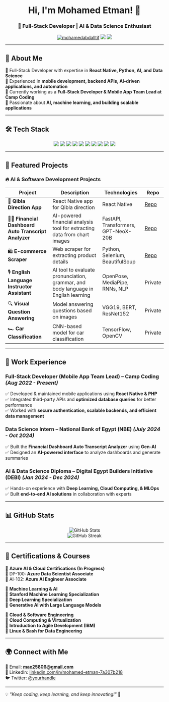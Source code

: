 <h1 align="center">Hi, I'm Mohamed Etman! 👋</h1>
<h3 align="center">🚀 Full-Stack Developer | AI & Data Science Enthusiast</h3>

<p align="center">
  <a href="https://github.com/mohamedabdalltif"><img src="https://komarev.com/ghpvc/?username=mohamedabdalltif&label=Profile%20Views&color=0e75b6&style=flat" alt="mohamedabdalltif" /></a>
  <a href="https://linkedin.com/in/mohamed-etman-7a307b218"><img src="https://img.shields.io/badge/-LinkedIn-0077B5?style=flat&logo=linkedin&logoColor=white" /></a>
  <a href="mailto:mae25806@gmail.com"><img src="https://img.shields.io/badge/Email-D14836?style=flat&logo=gmail&logoColor=white" /></a>
</p>

---

## 🚀 About Me
🔹 Full-Stack Developer with expertise in **React Native, Python, AI, and Data Science**  
🔹 Experienced in **mobile development, backend APIs, AI-driven applications, and automation**  
🔹 Currently working as a **Full-Stack Developer & Mobile App Team Lead at Camp Coding**  
🔹 Passionate about **AI, machine learning, and building scalable applications**  

---

## 🛠️ Tech Stack
<p align="center">
  <img src="https://img.shields.io/badge/React%20Native-20232A?style=for-the-badge&logo=react&logoColor=61DAFB" />
  <img src="https://img.shields.io/badge/Python-3776AB?style=for-the-badge&logo=python&logoColor=white" />
  <img src="https://img.shields.io/badge/FastAPI-009688?style=for-the-badge&logo=fastapi&logoColor=white" />
  <img src="https://img.shields.io/badge/Node.js-43853D?style=for-the-badge&logo=node.js&logoColor=white" />
  <img src="https://img.shields.io/badge/Django-092E20?style=for-the-badge&logo=django&logoColor=white" />
  <img src="https://img.shields.io/badge/Flask-000000?style=for-the-badge&logo=flask&logoColor=white" />
  <img src="https://img.shields.io/badge/MySQL-4479A1?style=for-the-badge&logo=mysql&logoColor=white" />
  <img src="https://img.shields.io/badge/MongoDB-4EA94B?style=for-the-badge&logo=mongodb&logoColor=white" />
  <img src="https://img.shields.io/badge/TensorFlow-FF6F00?style=for-the-badge&logo=tensorflow&logoColor=white" />
  <img src="https://img.shields.io/badge/PyTorch-EE4C2C?style=for-the-badge&logo=pytorch&logoColor=white" />
</p>

---

## 📌 Featured Projects
### 🔥 **AI & Software Development Projects**
| Project | Description | Technologies | Repo |
|---------|------------|--------------|------|
| 📱 **Qibla Direction App** | React Native app for Qibla direction | React Native | [Repo](https://github.com/mohamedabdalltif/qibla-app) |
| 🧑‍💻 **Financial Dashboard Auto Transcript Analyzer** | AI-powered financial analysis tool for extracting data from chart images | FastAPI, Transformers, GPT-NeoX-20B | [Repo](https://github.com/mohamedabdalltif/financial-analyzer) |
| 🛍️ **E-commerce Scraper** | Web scraper for extracting product details | Python, Selenium, BeautifulSoup | [Repo](https://github.com/mohamedabdalltif/carrefour-scraper) |
| 🎙️ **English Language Instructor Assistant** | AI tool to evaluate pronunciation, grammar, and body language in English learning | OpenPose, MediaPipe, RNNs, NLP | Private |
| 🔍 **Visual Question Answering** | Model answering questions based on images | VGG19, BERT, ResNet152 | Private |
| 🏎️ **Car Classification** | CNN-based model for car classification | TensorFlow, OpenCV | Private |

---

## 💼 Work Experience
### **Full-Stack Developer (Mobile App Team Lead) – Camp Coding** *(Aug 2022 - Present)*
✅ Developed & maintained mobile applications using **React Native & PHP**  
✅ Integrated third-party APIs and **optimized database queries** for better performance  
✅ Worked with **secure authentication, scalable backends, and efficient data management**  

### **Data Science Intern – National Bank of Egypt (NBE)** *(July 2024 - Oct 2024)*
✅ Built the **Financial Dashboard Auto Transcript Analyzer** using **Gen-AI**  
✅ Designed an **AI-powered interface** to analyze dashboards and generate summaries  

### **AI & Data Science Diploma – Digital Egypt Builders Initiative (DEBI)** *(Jan 2024 - Dec 2024)*
✅ Hands-on experience with **Deep Learning, Cloud Computing, & MLOps**  
✅ Built **end-to-end AI solutions** in collaboration with experts  

---

## 📊 GitHub Stats  
<p align="center">
  <img src="https://github-readme-stats.vercel.app/api?username=mohamedabdalltif&show_icons=true&theme=radical" alt="GitHub Stats" />
  <br>
  <img src="https://github-readme-streak-stats.herokuapp.com/?user=mohamedabdalltif&theme=dark" alt="GitHub Streak" />
</p>

---

## 📜 Certifications & Courses
📌 **Azure AI & Cloud Certifications (In Progress)**  
🔹 DP-100: **Azure Data Scientist Associate**  
🔹 AI-102: **Azure AI Engineer Associate**  

📌 **Machine Learning & AI**  
🔹 **Stanford Machine Learning Specialization**  
🔹 **Deep Learning Specialization**  
🔹 **Generative AI with Large Language Models**  

📌 **Cloud & Software Engineering**  
🔹 **Cloud Computing & Virtualization**  
🔹 **Introduction to Agile Development (IBM)**  
🔹 **Linux & Bash for Data Engineering**  

---

## 🌍 Connect with Me  
📧 Email: **mae25806@gmail.com**  
🔗 LinkedIn: [linkedin.com/in/mohamed-etman-7a307b218](https://linkedin.com/in/mohamed-etman-7a307b218)  
🐦 Twitter: [@yourhandle](https://twitter.com/yourhandle)  

---

💡 *"Keep coding, keep learning, and keep innovating!"* 🚀
